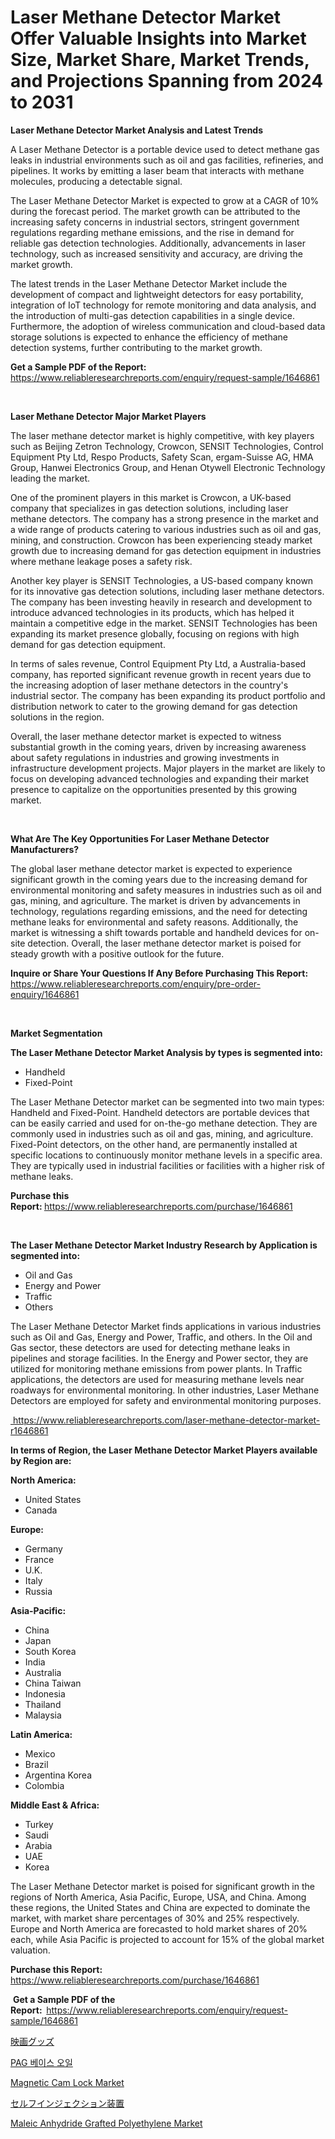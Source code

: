 <p><h1>Laser Methane Detector Market Offer Valuable Insights into Market Size, Market Share, Market Trends, and Projections Spanning from 2024 to 2031</h1></p><p><strong>Laser Methane Detector Market Analysis and Latest Trends</strong></p>
<p><p>A Laser Methane Detector is a portable device used to detect methane gas leaks in industrial environments such as oil and gas facilities, refineries, and pipelines. It works by emitting a laser beam that interacts with methane molecules, producing a detectable signal.</p><p>The Laser Methane Detector Market is expected to grow at a CAGR of 10% during the forecast period. The market growth can be attributed to the increasing safety concerns in industrial sectors, stringent government regulations regarding methane emissions, and the rise in demand for reliable gas detection technologies. Additionally, advancements in laser technology, such as increased sensitivity and accuracy, are driving the market growth.</p><p>The latest trends in the Laser Methane Detector Market include the development of compact and lightweight detectors for easy portability, integration of IoT technology for remote monitoring and data analysis, and the introduction of multi-gas detection capabilities in a single device. Furthermore, the adoption of wireless communication and cloud-based data storage solutions is expected to enhance the efficiency of methane detection systems, further contributing to the market growth.</p></p>
<p><strong>Get a Sample PDF of the Report:&nbsp;</strong> <a href="https://www.reliableresearchreports.com/enquiry/request-sample/1646861">https://www.reliableresearchreports.com/enquiry/request-sample/1646861</a></p>
<p>&nbsp;</p>
<p><strong>Laser Methane Detector Major Market Players</strong></p>
<p><p>The laser methane detector market is highly competitive, with key players such as Beijing Zetron Technology, Crowcon, SENSIT Technologies, Control Equipment Pty Ltd, Respo Products, Safety Scan, ergam-Suisse AG, HMA Group, Hanwei Electronics Group, and Henan Otywell Electronic Technology leading the market.</p><p>One of the prominent players in this market is Crowcon, a UK-based company that specializes in gas detection solutions, including laser methane detectors. The company has a strong presence in the market and a wide range of products catering to various industries such as oil and gas, mining, and construction. Crowcon has been experiencing steady market growth due to increasing demand for gas detection equipment in industries where methane leakage poses a safety risk.</p><p>Another key player is SENSIT Technologies, a US-based company known for its innovative gas detection solutions, including laser methane detectors. The company has been investing heavily in research and development to introduce advanced technologies in its products, which has helped it maintain a competitive edge in the market. SENSIT Technologies has been expanding its market presence globally, focusing on regions with high demand for gas detection equipment.</p><p>In terms of sales revenue, Control Equipment Pty Ltd, a Australia-based company, has reported significant revenue growth in recent years due to the increasing adoption of laser methane detectors in the country's industrial sector. The company has been expanding its product portfolio and distribution network to cater to the growing demand for gas detection solutions in the region.</p><p>Overall, the laser methane detector market is expected to witness substantial growth in the coming years, driven by increasing awareness about safety regulations in industries and growing investments in infrastructure development projects. Major players in the market are likely to focus on developing advanced technologies and expanding their market presence to capitalize on the opportunities presented by this growing market.</p></p>
<p>&nbsp;</p>
<p><strong>What Are The Key Opportunities For Laser Methane Detector Manufacturers?</strong></p>
<p><p>The global laser methane detector market is expected to experience significant growth in the coming years due to the increasing demand for environmental monitoring and safety measures in industries such as oil and gas, mining, and agriculture. The market is driven by advancements in technology, regulations regarding emissions, and the need for detecting methane leaks for environmental and safety reasons. Additionally, the market is witnessing a shift towards portable and handheld devices for on-site detection. Overall, the laser methane detector market is poised for steady growth with a positive outlook for the future.</p></p>
<p><strong>Inquire or Share Your Questions If Any Before Purchasing This Report:</strong> <a href="https://www.reliableresearchreports.com/enquiry/pre-order-enquiry/1646861">https://www.reliableresearchreports.com/enquiry/pre-order-enquiry/1646861</a></p>
<p>&nbsp;</p>
<p><strong>Market Segmentation</strong></p>
<p><strong>The Laser Methane Detector Market Analysis by types is segmented into:</strong></p>
<p><ul><li>Handheld</li><li>Fixed-Point</li></ul></p>
<p><p>The Laser Methane Detector market can be segmented into two main types: Handheld and Fixed-Point. Handheld detectors are portable devices that can be easily carried and used for on-the-go methane detection. They are commonly used in industries such as oil and gas, mining, and agriculture. Fixed-Point detectors, on the other hand, are permanently installed at specific locations to continuously monitor methane levels in a specific area. They are typically used in industrial facilities or facilities with a higher risk of methane leaks.</p></p>
<p><strong>Purchase this Report:&nbsp;</strong><a href="https://www.reliableresearchreports.com/purchase/1646861">https://www.reliableresearchreports.com/purchase/1646861</a></p>
<p>&nbsp;</p>
<p><strong>The Laser Methane Detector Market Industry Research by Application is segmented into:</strong></p>
<p><ul><li>Oil and Gas</li><li>Energy and Power</li><li>Traffic</li><li>Others</li></ul></p>
<p><p>The Laser Methane Detector Market finds applications in various industries such as Oil and Gas, Energy and Power, Traffic, and others. In the Oil and Gas sector, these detectors are used for detecting methane leaks in pipelines and storage facilities. In the Energy and Power sector, they are utilized for monitoring methane emissions from power plants. In Traffic applications, the detectors are used for measuring methane levels near roadways for environmental monitoring. In other industries, Laser Methane Detectors are employed for safety and environmental monitoring purposes.</p></p>
<p><a href="https://www.reliableresearchreports.com/laser-methane-detector-market-r1646861">&nbsp;https://www.reliableresearchreports.com/laser-methane-detector-market-r1646861</a></p>
<p><strong>In terms of Region, the Laser Methane Detector Market Players available by Region are:</strong></p>
<p>
    <p> <strong> North America: </strong>
        <ul>
            <li>United States</li>
            <li>Canada</li>
        </ul>
        </p> 
    <p> <strong> Europe: </strong>
        <ul>
            <li>Germany</li>
            <li>France</li>
            <li>U.K.</li>
            <li>Italy</li>
            <li>Russia</li>
        </ul>
        </p> 
    <p> <strong> Asia-Pacific: </strong>
        <ul>
            <li>China</li>
            <li>Japan</li>
            <li>South Korea</li>
            <li>India</li>
            <li>Australia</li>
            <li>China Taiwan</li>
            <li>Indonesia</li>
            <li>Thailand</li>
            <li>Malaysia</li>
        </ul>
        </p> 
    <p> <strong> Latin America: </strong>
        <ul>
            <li>Mexico</li>
            <li>Brazil</li>
            <li>Argentina Korea</li>
            <li>Colombia</li>
        </ul>
        </p> 
    <p> <strong> Middle East & Africa: </strong>
        <ul>
            <li>Turkey</li>
            <li>Saudi</li>
            <li>Arabia</li>
            <li>UAE</li>
            <li>Korea</li>
        </ul>
    </p>
    </p>
<p><p>The Laser Methane Detector market is poised for significant growth in the regions of North America, Asia Pacific, Europe, USA, and China. Among these regions, the United States and China are expected to dominate the market, with market share percentages of 30% and 25% respectively. Europe and North America are forecasted to hold market shares of 20% each, while Asia Pacific is projected to account for 15% of the global market valuation.</p></p>
<p><strong>Purchase this Report: </strong><a href="https://www.reliableresearchreports.com/purchase/1646861">https://www.reliableresearchreports.com/purchase/1646861</a></p>
<p>&nbsp;<strong>Get a Sample PDF of the Report:&nbsp;&nbsp;</strong><a href="https://www.reliableresearchreports.com/enquiry/request-sample/1646861">https://www.reliableresearchreports.com/enquiry/request-sample/1646861</a></p>
<p><strong></strong></p>
<p><p><a href="https://github.com/andym141978/Market-Research-Report-List-1/blob/main/738484238370.md">映画グッズ</a></p><p><a href="https://github.com/vseigx30c9a1j/Market-Research-Report-List-1/blob/main/882936134926.md">PAG 베이스 오일</a></p><p><a href="https://github.com/NorbertYates/Market-Research-Report-List-4/blob/main/magnetic-cam-lock-market.md">Magnetic Cam Lock Market</a></p><p><a href="https://github.com/EstelWisozk1/Market-Research-Report-List-1/blob/main/118873638369.md">セルフインジェクション装置</a></p><p><a href="https://issuu.com/reportprime-2/docs/maleic-anhydride-grafted-polyethylene-market-size-">Maleic Anhydride Grafted Polyethylene Market</a></p></p>